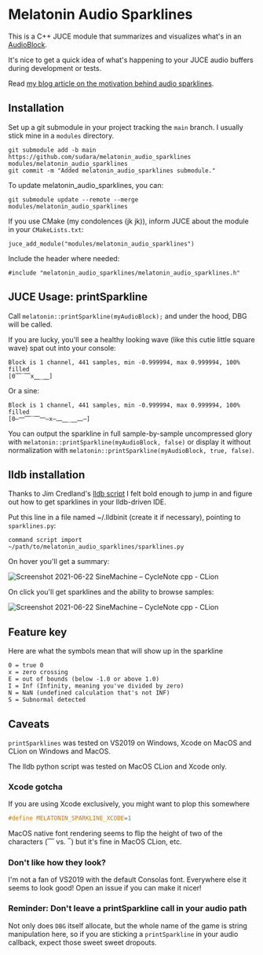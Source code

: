 # Melatonin Audio Sparklines

This is a C++ JUCE module that summarizes and visualizes what's in an [AudioBlock](https://docs.juce.com/master/classdsp_1_1AudioBlock.html).

It's nice to get a quick idea of what's happening to your JUCE audio buffers during development or tests.

Read [my blog article on the motivation behind audio sparklines](https://melatonin.dev/blog/audio-sparklines/).

## Installation 

Set up a git submodule in your project tracking the `main` branch. I usually stick mine in a `modules` directory.

```git
git submodule add -b main https://github.com/sudara/melatonin_audio_sparklines modules/melatonin_audio_sparklines
git commit -m "Added melatonin_audio_sparklines submodule."
```

To update melatonin_audio_sparklines, you can:
```git
git submodule update --remote --merge modules/melatonin_audio_sparklines
```

If you use CMake (my condolences (jk jk)), inform JUCE about the module in your `CMakeLists.txt`:
```
juce_add_module("modules/melatonin_audio_sparklines")
```

Include the header where needed:

```
#include "melatonin_audio_sparklines/melatonin_audio_sparklines.h"

```

## JUCE Usage: printSparkline

Call `melatonin::printSparkline(myAudioBlock);` and under the hood, DBG will be called. 

If you are lucky, you'll see a healthy looking wave (like this cutie little square wave) spat out into your console:

```
Block is 1 channel, 441 samples, min -0.999994, max 0.999994, 100% filled
[0⎺‾⎺x⎽_⎽]
```

Or a sine: 

```
Block is 1 channel, 441 samples, min -0.999994, max 0.999994, 100% filled
[0—⎻⎺‾⎺⎻—x—⎼⎽_⎽⎼—]
```

You can output the sparkline in full sample-by-sample uncompressed glory with `melatonin::printSparkline(myAudioBlock, false)` or display it without normalization with `melatonin::printSparkline(myAudioBlock, true, false)`.


## lldb installation

Thanks to Jim Credland's [lldb script](https://github.com/jcredland/juce-toys/blob/master/juce_lldb_xcode.py) I felt bold enough to jump in and figure out how to get sparklines in your lldb-driven IDE.

Put this line in a file named ~/.lldbinit (create it if necessary), pointing to `sparklines.py`:

```
command script import ~/path/to/melatonin_audio_sparklines/sparklines.py
```

On hover you'll get a summary:

![Screenshot 2021-06-22 SineMachine – CycleNote cpp - CLion](https://user-images.githubusercontent.com/472/122944838-6e992a80-d378-11eb-8f87-e7e858da6703.jpg)

On click you'll get sparklines and the ability to browse samples:

![Screenshot 2021-06-22 SineMachine – CycleNote cpp - CLion](https://user-images.githubusercontent.com/472/122945885-2fb7a480-d379-11eb-90c4-2ebe10af1775.jpg)


## Feature key

Here are what the symbols mean that will show up in the sparkline

```
0 = true 0
x = zero crossing
E = out of bounds (below -1.0 or above 1.0)
I = Inf (Infinity, meaning you've divided by zero)
N = NaN (undefined calculation that's not INF)
S = Subnormal detected
```

## Caveats

`printSparklines` was tested on VS2019 on Windows, Xcode on MacOS and CLion on Windows and MacOS.

The lldb python script was tested on MacOS CLion and Xcode only.

### Xcode gotcha

If you are using Xcode exclusively, you might want to plop this somewhere

```cpp
#define MELATONIN_SPARKLINE_XCODE=1
```

MacOS native font rendering seems to flip the height of two of the characters (⎺ vs. ‾) but it's fine in MacOS CLion, etc. 

### Don't like how they look?

I'm not a fan of VS2019 with the default Consolas font. Everywhere else it seems to look good! Open an issue if you can make it nicer!

### Reminder: Don't leave a printSparkline call in your audio path

Not only does `DBG` itself allocate, but the whole name of the game is string manipulation here, so if you are sticking a `printSparkline` in your audio callback, expect those sweet sweet dropouts.
